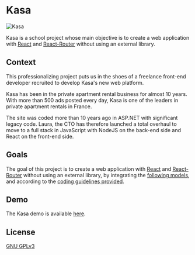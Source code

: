 # Kasa

![Kasa](https://tomzidani.github.io/kasa/image.png)

Kasa is a school project whose main objective is to create a web application with [React](https://en.reactjs.org/) and [React-Router](https://reactrouter.com/) without using an external library.

## Context

This professionalizing project puts us in the shoes of a freelance front-end developer recruited to develop Kasa's new web platform.

Kasa has been in the private apartment rental business for almost 10 years. With more than 500 ads posted every day, Kasa is one of the leaders in private apartment rentals in France.

The site was coded more than 10 years ago in ASP.NET with significant legacy code. Laura, the CTO has therefore launched a total overhaul to move to a full stack in JavaScript with NodeJS on the back-end side and React on the front-end side.

## Goals

The goal of this project is to create a web application with [React](https://en.reactjs.org/) and [React-Router](https://reactrouter.com/) without using an external library, by integrating the [following models](https://www.figma.com/file/bAnXDNqRKCRRP8mY2gcb5p/UI-Design-Kasa-FR), and according to the [coding guidelines provided](https://course.oc-static.com/projects/Front-End+V2/P9+React+1/Coding+guidelines+Kasa+EN.pdf).

## Demo

The Kasa demo is available [here](https://tomzidani.github.io/kasa/).

## License

[GNU GPLv3](https://choosealicense.com/licenses/gpl-3.0/)
